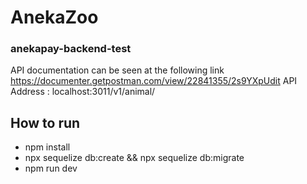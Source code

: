 # AnekaZoo
### anekapay-backend-test
API documentation can be seen at the following link
https://documenter.getpostman.com/view/22841355/2s9YXpUdit
API Address : localhost:3011/v1/animal/

## How to run
* npm install
* npx sequelize db:create && npx sequelize db:migrate
* npm run dev
